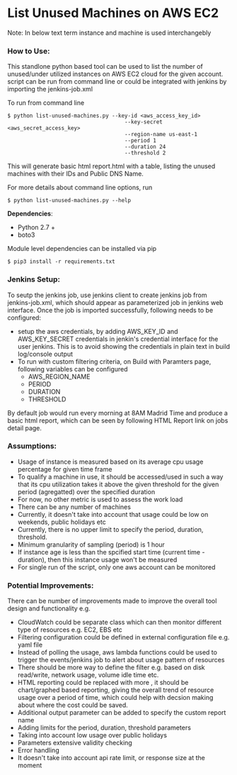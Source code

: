# List Unused Machines on AWS EC2

Note: In below text term instance and machine is used interchangebly

### How to Use:
This standlone python based tool can be used to list the number of unused/under utilized instances on AWS EC2 cloud for the given account. script can be run from command line or could be integrated with jenkins by importing the jenkins-job.xml

To run from command line

    $ python list-unused-machines.py --key-id <aws_access_key_id>
                                         --key-secret <aws_secret_access_key>
                                         --region-name us-east-1
                                         --period 1
                                         --duration 24
                                         --threshold 2

This will generate basic html report.html with a table, listing the unused machines with their IDs and Public DNS Name.

For more details about command line options, run

    $ python list-unused-machines.py --help

**Dependencies**:
* Python 2.7 +
* boto3

Module level dependencies can be installed via pip

    $ pip3 install -r requirements.txt

### Jenkins Setup:

To seutp the jenkins job, use jenkins client to create jenkins job from jenkins-job.xml, which should appear as parameterized job in jenkins web interface. Once the job is imported successfully, following needs to be configured: 
* setup the aws credentials, by adding AWS_KEY_ID and AWS_KEY_SECRET credentials in jenkin's credential interface for the user jenkins. This is to avoid showing the credentials in plain text in build log/console output
* To run with custom filtering criteria, on Build with Paramters page, following variables can be configured
    * AWS_REGION_NAME
    * PERIOD
    * DURATION
    * THRESHOLD

By default job would run every morning at 8AM Madrid Time and produce a basic html report, which can be seen by following HTML Report link on jobs detail page.

### Assumptions:
* Usage of instance is measured based on its average cpu usage percentage for given time frame
* To qualify a machine in use, it should be accessed/used in such a way that its cpu utilization takes it above the given threshold for the given period (agregatted) over the specified duration
* For now, no other metric is used to assess the work load
* There can be any number of machines
* Currently, it doesn't take into account that usage could be low on weekends, public holidays etc
* Currently, there is no upper limit to specify the period, duration, threshold.
* Minimum granularity of sampling (period) is 1 hour
* If instance age is less than the spcified start time (current time - duration), then this instance usage won't be measured
* For single run of the script, only one aws account can be monitored

### Potential Improvements:
There can be number of improvements made to improve the overall tool design and functionality e.g.
* CloudWatch could be separate class which can then monitor different type of resources e.g. EC2, EBS etc
* Filtering configuration could be defined in external configuration file e.g. yaml file
* Instead of polling the usage, aws lambda functions could be used to trigger the events/jenkins job to alert about usage pattern of resources
* There should be more way to define the filter e.g. based on disk read/write, network usage, volume idle time etc.
* HTML reporting could be replaced with more , it should be chart/graphed based reporting, giving the overall trend of resource usage over a period of time, which could help with decsion making about where the cost could be saved.
* Additional output parameter can be added to specify the custom report name
* Adding limits for the period, duration, threshold parameters
* Taking into account low usage over public holidays
* Parameters extensive validity checking
* Error handling
* It doesn't take into account api rate limit, or response size at the moment
